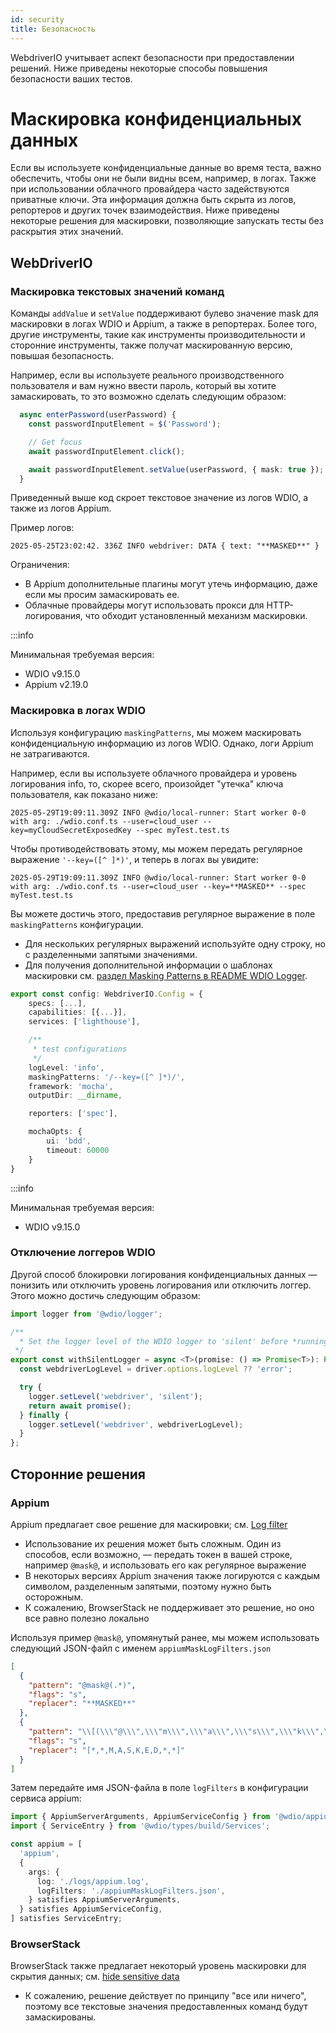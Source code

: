 ```yaml
---
id: security
title: Безопасность
---
```


WebdriverIO учитывает аспект безопасности при предоставлении решений. Ниже приведены некоторые способы повышения безопасности ваших тестов.

# Маскировка конфиденциальных данных

Если вы используете конфиденциальные данные во время теста, важно обеспечить, чтобы они не были видны всем, например, в логах. Также при использовании облачного провайдера часто задействуются приватные ключи. Эта информация должна быть скрыта из логов, репортеров и других точек взаимодействия. Ниже приведены некоторые решения для маскировки, позволяющие запускать тесты без раскрытия этих значений.

## WebDriverIO

### Маскировка текстовых значений команд

Команды `addValue` и `setValue` поддерживают булево значение mask для маскировки в логах WDIO и Appium, а также в репортерах. Более того, другие инструменты, такие как инструменты производительности и сторонние инструменты, также получат маскированную версию, повышая безопасность.

Например, если вы используете реального производственного пользователя и вам нужно ввести пароль, который вы хотите замаскировать, то это возможно сделать следующим образом:

```ts
  async enterPassword(userPassword) {
    const passwordInputElement = $('Password');

    // Get focus
    await passwordInputElement.click();

    await passwordInputElement.setValue(userPassword, { mask: true });
  }
```

Приведенный выше код скроет текстовое значение из логов WDIO, а также из логов Appium.

Пример логов:
```text
2025-05-25T23:02:42. 336Z INFO webdriver: DATA { text: "**MASKED**" }
```

Ограничения:
  - В Appium дополнительные плагины могут утечь информацию, даже если мы просим замаскировать ее.
  - Облачные провайдеры могут использовать прокси для HTTP-логирования, что обходит установленный механизм маскировки.

:::info

Минимальная требуемая версия:
 - WDIO v9.15.0
 - Appium v2.19.0

### Маскировка в логах WDIO

Используя конфигурацию `maskingPatterns`, мы можем маскировать конфиденциальную информацию из логов WDIO. Однако, логи Appium не затрагиваются.

Например, если вы используете облачного провайдера и уровень логирования info, то, скорее всего, произойдет "утечка" ключа пользователя, как показано ниже:

```text
2025-05-29T19:09:11.309Z INFO @wdio/local-runner: Start worker 0-0 with arg: ./wdio.conf.ts --user=cloud_user --key=myCloudSecretExposedKey --spec myTest.test.ts
```

Чтобы противодействовать этому, мы можем передать регулярное выражение `'--key=([^ ]*)'`, и теперь в логах вы увидите:

```text
2025-05-29T19:09:11.309Z INFO @wdio/local-runner: Start worker 0-0 with arg: ./wdio.conf.ts --user=cloud_user --key=**MASKED** --spec myTest.test.ts
```

Вы можете достичь этого, предоставив регулярное выражение в поле `maskingPatterns` конфигурации.
  - Для нескольких регулярных выражений используйте одну строку, но с разделенными запятыми значениями.
  - Для получения дополнительной информации о шаблонах маскировки см. [раздел Masking Patterns в README WDIO Logger](https://github.com/webdriverio/webdriverio/blob/main/packages/wdio-logger/README.md#masking-patterns).

```ts
export const config: WebdriverIO.Config = {
    specs: [...],
    capabilities: [{...}],
    services: ['lighthouse'],

    /**
     * test configurations
     */
    logLevel: 'info',
    maskingPatterns: '/--key=([^ ]*)/',
    framework: 'mocha',
    outputDir: __dirname,

    reporters: ['spec'],

    mochaOpts: {
        ui: 'bdd',
        timeout: 60000
    }
}
```

:::info

Минимальная требуемая версия:
 - WDIO v9.15.0

### Отключение логгеров WDIO

Другой способ блокировки логирования конфиденциальных данных — понизить или отключить уровень логирования или отключить логгер.
Этого можно достичь следующим образом:

```ts
import logger from '@wdio/logger';

/**
  * Set the logger level of the WDIO logger to 'silent' before *running a promise, which helps hide sensitive information in the logs.
 */
export const withSilentLogger = async <T>(promise: () => Promise<T>): Promise<T> => {
  const webdriverLogLevel = driver.options.logLevel ?? 'error';

  try {
    logger.setLevel('webdriver', 'silent');
    return await promise();
  } finally {
    logger.setLevel('webdriver', webdriverLogLevel);
  }
};
```

## Сторонние решения

### Appium
Appium предлагает свое решение для маскировки; см. [Log filter](https://appium.io/docs/en/2.0/guides/log-filters/)
 - Использование их решения может быть сложным. Один из способов, если возможно, — передать токен в вашей строке, например `@mask@`, и использовать его как регулярное выражение
 - В некоторых версиях Appium значения также логируются с каждым символом, разделенным запятыми, поэтому нужно быть осторожным.
 - К сожалению, BrowserStack не поддерживает это решение, но оно все равно полезно локально
 
Используя пример `@mask@`, упомянутый ранее, мы можем использовать следующий JSON-файл с именем `appiumMaskLogFilters.json`
```json
[
  {
    "pattern": "@mask@(.*)",
    "flags": "s",
    "replacer": "**MASKED**"
  },
  {
    "pattern": "\\[(\\\"@\\\",\\\"m\\\",\\\"a\\\",\\\"s\\\",\\\"k\\\",\\\"@\\\",\\S+)\\]",
    "flags": "s",
    "replacer": "[*,*,M,A,S,K,E,D,*,*]"
  }
]
```

Затем передайте имя JSON-файла в поле `logFilters` в конфигурации сервиса appium:
```ts
import { AppiumServerArguments, AppiumServiceConfig } from '@wdio/appium-service';
import { ServiceEntry } from '@wdio/types/build/Services';

const appium = [
  'appium',
  {
    args: {
      log: './logs/appium.log',
      logFilters: './appiumMaskLogFilters.json',
    } satisfies AppiumServerArguments,
  } satisfies AppiumServiceConfig,
] satisfies ServiceEntry;
```

### BrowserStack

BrowserStack также предлагает некоторый уровень маскировки для скрытия данных; см. [hide sensitive data](https://www.browserstack.com/docs/automate/selenium/hide-sensitive-data)
 - К сожалению, решение действует по принципу "все или ничего", поэтому все текстовые значения предоставленных команд будут замаскированы.